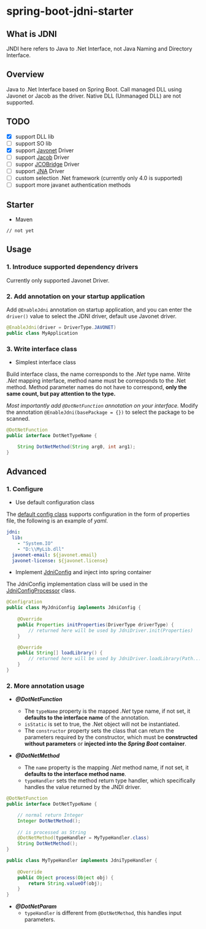 # spring-boot-jdni-starter

## What is JDNI

JNDI here refers to Java to .Net Interface, not Java Naming and Directory Interface.

## Overview

Java to .Net Interface based on Spring Boot. Call managed DLL using Javonet or Jacob as the driver. Native DLL (Unmanaged DLL) are not supported.

## TODO

- [x] support DLL lib
- [ ] support SO lib
- [x] support [Javonet](https://www.javonet.com/) Driver
- [ ] support [Jacob](https://github.com/freemansoft/jacob-project) Driver
- [ ] suppor [JCOBridge](https://www.jcobridge.com/) Driver
- [ ] support [JNA](https://github.com/java-native-access/jna) Driver
- [ ] custom selection .Net framework (currently only 4.0 is supported)
- [ ] support more javanet authentication methods

## Starter

- Maven

```xm
// not yet
```

## Usage

### 1. Introduce supported dependency drivers

Currently only supported Javonet Driver.

### 2. Add annotation on your startup application

Add `@EnableJdni` annotation on startup application, and you can enter the `driver()` value to select the JDNI driver, default use Javonet driver.

```java
@EnableJdni(driver = DriverType.JAVONET)
public class MyApplication
```

### 3. Write interface class

- Simplest interface class

Build interface class, the name corresponds to the *.Net* type name. Write *.Net* mapping interface, method name must be  corresponds to the .Net method. Method parameter names do not have to correspond, **only the same count, but pay attention to the type.**

*Most importantly add `@DotNetFunction` annotation on your interface.* Modify the annotation `@EnableJdni(basePackage = {})` to select the package to be scanned.

```java
@DotNetFunction
public interface DotNetTypeName {

    String DotNetMethod(String arg0, int arg1);
}
```

## Advanced

### 1. Configure

- Use default configuration class

The [default config class](https://github.com/LyceumHewun/spring-boot-jdni-starter/blob/master/src/main/java/cc/lyceum/jdni/config/DefaultJdniConfig.java) supports configuration in the form of properties file, the following is an example of *yaml*.

```yaml
jdni:
  lib:
    - "System.IO"
    - "D:\\MyLib.dll"
  javonet-email: ${javonet.email}
  javonet-license: ${javonet.license}
```

- Implement [JdniConfig](https://github.com/LyceumHewun/spring-boot-jdni-starter/blob/2ef3c50da89da84f4c278a3c69eceb435500fc05/src/main/java/cc/lyceum/jdni/config/JdniConfig.java) and inject into spring container

The JdniConfig implementation class will be used in the [JdniConfigProcessor](https://github.com/LyceumHewun/spring-boot-jdni-starter/blob/master/src/main/java/cc/lyceum/jdni/proxy/JdniConfigProcessor.java) class.

```java
@Configration
public class MyJdniConfig implements JdniConfig {
    
    @Override
    public Properties initProperties(DriverType driverType) {
        // returned here will be used by JdniDriver.init(Properties)
    }

    @Override
    public String[] loadLibrary() {
        // returned here will be used by JdniDriver.loadLibrary(Path...)
    }
}
```

### 2. More annotation usage

- ***@DotNetFunction***
  - The `typeName` property is the mapped *.Net* type name, if not set, it **defaults to the interface name** of the annotation.
  - `isStatic` is set to true, the .Net object will not be instantiated.
  - The `constructor` property sets the class that can return the parameters required by the constructor, which must be **constructed without parameters** or **injected into the *Spring Boot* container**.

- ***@DotNetMethod***
  - The `name` property  is the mapping *.Net* method name, if not set, it **defaults to the interface method name**.
  - `typeHandler` sets the method return type handler, which specifically handles the value returned by the JNDI driver. 

```java
@DotNetFunction
public interface DotNetTypeName {

    // normal return Integer
    Integer DotNetMethod();
    
    // is processed as String
    @DotNetMethod(typeHandler = MyTypeHandler.class)
    String DotNetMethod();
}

public class MyTypeHandler implements JdniTypeHandler {
    
    @Override
    public Object process(Object obj) {
        return String.valueOf(obj);
    }
}
```

- ***@DotNetParam***
  - `typeHandler` is different from `@DotNetMethod`, this handles input parameters.

